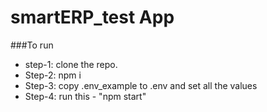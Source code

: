 # smartERP_test App
###To run 
- step-1: clone the repo. 
- Step-2: npm i 
- Step-3: copy .env_example to .env and set all the values
- Step-4: run this - "npm start" 
